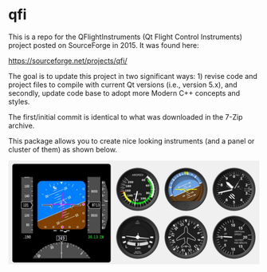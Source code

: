 # qfi

This is a repo for the QFlightInstruments (Qt Flight Control Instruments) project posted on SourceForge in 2015.  It was found here:

https://sourceforge.net/projects/qfi/

The goal is to update this project in two significant ways: 1) revise code and project files to compile with current Qt versions (i.e., version 5.x), and secondly, update code base to adopt more Modern C++ concepts and styles.

The first/initial commit is identical to what was downloaded in the 7-Zip archive.

This package allows you to create nice looking instruments (and a panel or cluster of them) as shown below.

![](qfiexample_01.jpg)

